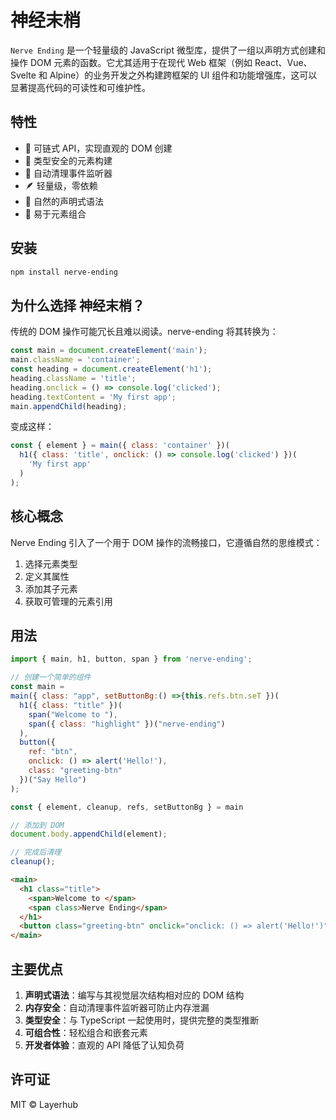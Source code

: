 # 神经末梢

`Nerve Ending` 是一个轻量级的 JavaScript 微型库，提供了一组以声明方式创建和操作 DOM 元素的函数。它尤其适用于在现代 Web 框架（例如 React、Vue、Svelte 和 Alpine）的业务开发之外构建跨框架的 UI 组件和功能增强库，这可以显著提高代码的可读性和可维护性。

## 特性

- 🔗 可链式 API，实现直观的 DOM 创建
- 🎯 类型安全的元素构建
- 🧹 自动清理事件监听器
- 🪶 轻量级，零依赖
- 🎨 自然的声明式语法
- 🔄 易于元素组合

## 安装

```bash
npm install nerve-ending
```

## 为什么选择 神经末梢？

传统的 DOM 操作可能冗长且难以阅读。nerve-ending 将其转换为：

```javascript
const main = document.createElement('main');
main.className = 'container';
const heading = document.createElement('h1');
heading.className = 'title';
heading.onclick = () => console.log('clicked');
heading.textContent = 'My first app';
main.appendChild(heading);
```

变成这样：

```javascript
const { element } = main({ class: 'container' })(
  h1({ class: 'title', onclick: () => console.log('clicked') })(
    'My first app'
  )
);
```

## 核心概念

Nerve Ending 引入了一个用于 DOM 操作的流畅接口，它遵循自然的思维模式：

1. 选择元素类型
2. 定义其属性
3. 添加其子元素
4. 获取可管理的元素引用

## 用法

```javascript
import { main, h1, button, span } from 'nerve-ending';

// 创建一个简单的组件
const main = 
main({ class: "app", setButtonBg:() =>{this.refs.btn.seT })(
  h1({ class: "title" })(
    span("Welcome to "),
    span({ class: "highlight" })("nerve-ending")
  ),
  button({ 
    ref: "btn",
    onclick: () => alert('Hello!'),
    class: "greeting-btn"
  })("Say Hello")
);

const { element, cleanup, refs, setButtonBg } = main

// 添加到 DOM
document.body.appendChild(element);

// 完成后清理
cleanup();
```

```html
<main>
  <h1 class="title">
    <span>Welcome to </span>
    <span class>Nerve Ending</span>
  </h1>
  <button class="greeting-btn" onclick="onclick: () => alert('Hello!')">Say Hello</button>
</main>


```

## 主要优点

1. **声明式语法**：编写与其视觉层次结构相对应的 DOM 结构
2. **内存安全**：自动清理事件监听器可防止内存泄漏
3. **类型安全**：与 TypeScript 一起使用时，提供完整的类型推断
4. **可组合性**：轻松组合和嵌套元素
5. **开发者体验**：直观的 API 降低了认知负荷

## 许可证

MIT © Layerhub
